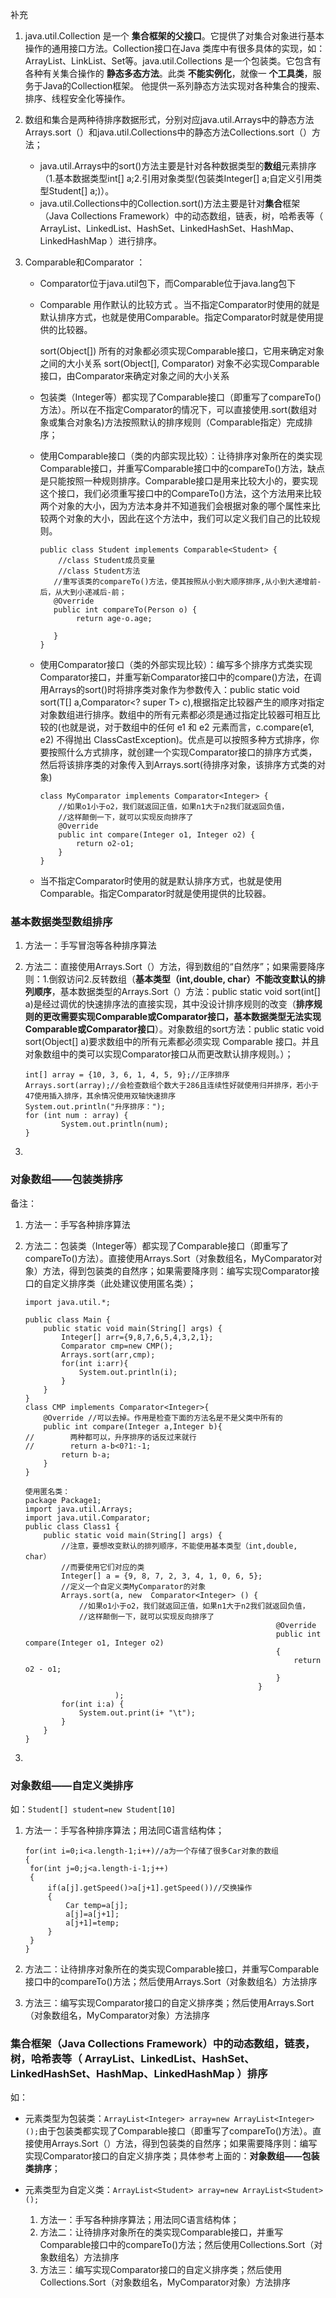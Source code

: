 补充

1. java.util.Collection 是一个 **集合框架的父接口**。它提供了对集合对象进行基本操作的通用接口方法。Collection接口在Java 类库中有很多具体的实现，如：ArrayList、LinkList、Set等。java.util.Collections 是一个包装类。它包含有各种有关集合操作的 **静态多态方法**。此类 **不能实例化**，就像一 **个工具类**，服务于Java的Collection框架。 他提供一系列静态方法实现对各种集合的搜索、排序、线程安全化等操作。

2. 数组和集合是两种待排序数据形式，分别对应java.util.Arrays中的静态方法Arrays.sort（）和java.util.Collections中的静态方法Collections.sort（）方法；

   - java.util.Arrays中的sort()方法主要是针对各种数据类型的**数组**元素排序（1.基本数据类型int[] a;2.引用对象类型(包装类Integer[] a;自定义引用类型Student[] a;)）。
   - java.util.Collections中的Collection.sort()方法主要是针对**集合**框架（Java Collections Framework）中的动态数组，链表，树，哈希表等（ ArrayList、LinkedList、HashSet、LinkedHashSet、HashMap、LinkedHashMap ）进行排序。

3. Comparable和Comparator ：

   - Comparator位于java.util包下，而Comparable位于java.lang包下

   - Comparable 用作默认的比较方式 。当不指定Comparator时使用的就是默认排序方式，也就是使用Comparable。指定Comparator时就是使用提供的比较器。 

     sort(Object[]) 所有的对象都必须实现Comparable接口，它用来确定对象之间的大小关系 
     sort(Object[], Comparator) 对象不必实现Comparable接口，由Comparator来确定对象之间的大小关系

   - 包装类（Integer等）都实现了Comparable接口（即重写了compareTo()方法）。所以在不指定Comparator的情况下，可以直接使用.sort(数组对象或集合对象名)方法按照默认的排序规则（Comparable指定）完成排序；

   - 使用Comparable接口（类的内部实现比较）：让待排序对象所在的类实现Comparable接口，并重写Comparable接口中的compareTo()方法，缺点是只能按照一种规则排序。Comparable接口是用来比较大小的，要实现这个接口，我们必须重写接口中的CompareTo()方法，这个方法用来比较两个对象的大小，因为方法本身并不知道我们会根据对象的哪个属性来比较两个对象的大小，因此在这个方法中，我们可以定义我们自己的比较规则。

     ```
     public class Student implements Comparable<Student> {
         //class Student成员变量
         //class Student方法
     	//重写该类的compareTo()方法，使其按照从小到大顺序排序,从小到大递增前-后，从大到小递减后-前；
     	@Override
     	public int compareTo(Person o) {
     		 return age-o.age;
     		
     	}
     }
     ```

   - 使用Comparator接口（类的外部实现比较）：编写多个排序方式类实现Comparator接口，并重写新Comparator接口中的compare()方法，在调用Arrays的sort()时将排序类对象作为参数传入：public static <T> void sort(T[] a,Comparator<? super T> c),根据指定比较器产生的顺序对指定对象数组进行排序。数组中的所有元素都必须是通过指定比较器可相互比较的(也就是说，对于数组中的任何 e1 和 e2 元素而言，c.compare(e1, e2) 不得抛出 ClassCastException)。优点是可以按照多种方式排序，你要按照什么方式排序，就创建一个实现Comparator接口的排序方式类，然后将该排序类的对象传入到Arrays.sort(待排序对象，该排序方式类的对象)

     ```
     class MyComparator implements Comparator<Integer> {
         //如果o1小于o2，我们就返回正值，如果n1大于n2我们就返回负值，
         //这样颠倒一下，就可以实现反向排序了
         @Override
         public int compare(Integer o1, Integer o2) {
             return o2-o1;
         }
     }
     ```

   - 当不指定Comparator时使用的就是默认排序方式，也就是使用Comparable。指定Comparator时就是使用提供的比较器。 
     

### 基本数据类型数组排序

1. 方法一：手写冒泡等各种排序算法

2. 方法二：直接使用Arrays.Sort（）方法，得到数组的“自然序”；如果需要降序则：1.倒叙访问2.反转数组（**基本类型（int,double, char）不能改变默认的排列顺序**，基本数据类型的Arrays.Sort（）方法：public static void sort(int[] a)是经过调优的快速排序法的直接实现，其中没设计排序规则的改变（**排序规则的更改需要实现Comparable或Comparator接口，基本数据类型无法实现Comparable或Comparator接口**）。对象数组的sort方法：public static void sort(Object[] a)要求数组中的所有元素都必须实现 Comparable 接口。并且对象数组中的类可以实现Comparator接口从而更改默认排序规则。）；

   ```
   int[] array = {10, 3, 6, 1, 4, 5, 9};//正序排序
   Arrays.sort(array);//会检查数组个数大于286且连续性好就使用归并排序，若小于47使用插入排序，其余情况使用双轴快速排序
   System.out.println("升序排序：");
   for (int num : array) {
           System.out.println(num);
   }
   ```

3. 

### 对象数组——包装类排序

备注：

1. 方法一：手写各种排序算法

2. 方法二：包装类（Integer等）都实现了Comparable接口（即重写了compareTo()方法）。直接使用Arrays.Sort（对象数组名，MyComparator对象）方法，得到包装类的自然序；如果需要降序则：编写实现Comparator接口的自定义排序类（此处建议使用匿名类）；

   ```
   import java.util.*;
    
   public class Main {
       public static void main(String[] args) {
           Integer[] arr={9,8,7,6,5,4,3,2,1};
           Comparator cmp=new CMP();
           Arrays.sort(arr,cmp);
           for(int i:arr){
               System.out.println(i);
           }
       }
   }
   class CMP implements Comparator<Integer>{
       @Override //可以去掉。作用是检查下面的方法名是不是父类中所有的
       public int compare(Integer a,Integer b){
   //        两种都可以，升序排序的话反过来就行
   //        return a-b<0?1:-1;
           return b-a;
       }
   }
   
   使用匿名类：
   package Package1;
   import java.util.Arrays;
   import java.util.Comparator;
   public class Class1 {
       public static void main(String[] args) {
           //注意，要想改变默认的排列顺序，不能使用基本类型（int,double, char）
           //而要使用它们对应的类
           Integer[] a = {9, 8, 7, 2, 3, 4, 1, 0, 6, 5};
           //定义一个自定义类MyComparator的对象
           Arrays.sort(a, new  Comparator<Integer> () {
               //如果o1小于o2，我们就返回正值，如果n1大于n2我们就返回负值，
               //这样颠倒一下，就可以实现反向排序了
                                                           @Override
                                                           public int compare(Integer o1, Integer o2)
                                                           {
                                                               return o2 - o1;
                                                           }
                                                       }
                       );
           for(int i:a) {
               System.out.print(i+ "\t");
           }
       }
   }
   ```

3. 

### 对象数组——自定义类排序

如：`Student[] student=new Student[10]`

1. 方法一：手写各种排序算法；用法同C语言结构体；

   ```
   for(int i=0;i<a.length-1;i++)//a为一个存储了很多Car对象的数组
   {
   	for(int j=0;j<a.length-i-1;j++)
   	{
   		if(a[j].getSpeed()>a[j+1].getSpeed())//交换操作
   		{
   			Car temp=a[j];
   			a[j]=a[j+1];
   			a[j+1]=temp;
   		}
   	}
   }
   ```

2. 方法二：让待排序对象所在的类实现Comparable接口，并重写Comparable接口中的compareTo()方法；然后使用Arrays.Sort（对象数组名）方法排序

3. 方法三：编写实现Comparator接口的自定义排序类；然后使用Arrays.Sort（对象数组名，MyComparator对象）方法排序

### 集合框架（Java Collections Framework）中的动态数组，链表，树，哈希表等（ ArrayList、LinkedList、HashSet、LinkedHashSet、HashMap、LinkedHashMap ）排序

如：

- 元素类型为包装类：`ArrayList<Integer> array=new ArrayList<Integer>();`由于包装类都实现了Comparable接口（即重写了compareTo()方法）。直接使用Arrays.Sort（）方法，得到包装类的自然序；如果需要降序则：编写实现Comparator接口的自定义排序类；具体参考上面的：**对象数组——包装类排序**；

- 元素类型为自定义类：`ArrayList<Student> array=new ArrayList<Student>();`
  1. 方法一：手写各种排序算法；用法同C语言结构体；
  2. 方法二：让待排序对象所在的类实现Comparable接口，并重写Comparable接口中的compareTo()方法；然后使用Collections.Sort（对象数组名）方法排序
  3. 方法三：编写实现Comparator接口的自定义排序类；然后使用Collections.Sort（对象数组名，MyComparator对象）方法排序